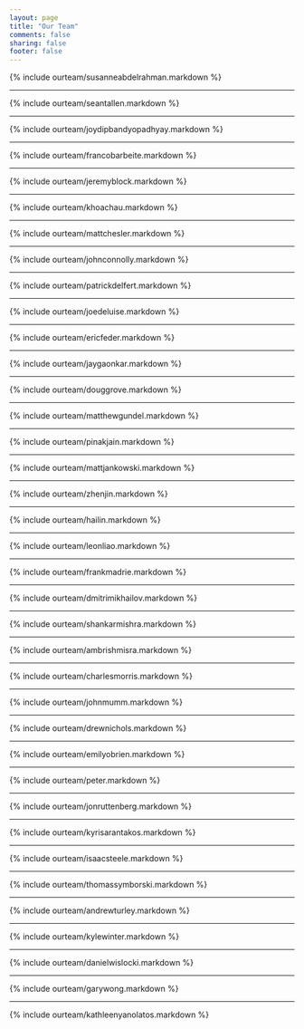 ```yaml
---
layout: page
title: "Our Team"
comments: false
sharing: false
footer: false
---
```

{% include ourteam/susanneabdelrahman.markdown %}
****
{% include ourteam/seantallen.markdown %}
****
{% include ourteam/joydipbandyopadhyay.markdown %}
****
{% include ourteam/francobarbeite.markdown %}
****
{% include ourteam/jeremyblock.markdown %}
****
{% include ourteam/khoachau.markdown %}
****
{% include ourteam/mattchesler.markdown %}
****
{% include ourteam/johnconnolly.markdown %}
****
{% include ourteam/patrickdelfert.markdown %}
****
{% include ourteam/joedeluise.markdown %}
****
{% include ourteam/ericfeder.markdown %}
****
{% include ourteam/jaygaonkar.markdown %}
****
{% include ourteam/douggrove.markdown %}
****
{% include ourteam/matthewgundel.markdown %}
****
{% include ourteam/pinakjain.markdown %}
****
{% include ourteam/mattjankowski.markdown %}
****
{% include ourteam/zhenjin.markdown %}
****
{% include ourteam/hailin.markdown %}
****
{% include ourteam/leonliao.markdown %}
****
{% include ourteam/frankmadrie.markdown %}
****
{% include ourteam/dmitrimikhailov.markdown %}
****
{% include ourteam/shankarmishra.markdown %}
****
{% include ourteam/ambrishmisra.markdown %}
****
{% include ourteam/charlesmorris.markdown %}
****
{% include ourteam/johnmumm.markdown %}
****
{% include ourteam/drewnichols.markdown %}
****
{% include ourteam/emilyobrien.markdown %}
****
{% include ourteam/peter.markdown %}
****
{% include ourteam/jonruttenberg.markdown %}
****
{% include ourteam/kyrisarantakos.markdown %}
****
{% include ourteam/isaacsteele.markdown %}
****
{% include ourteam/thomassymborski.markdown %}
****
{% include ourteam/andrewturley.markdown %}
****
{% include ourteam/kylewinter.markdown %}
****
{% include ourteam/danielwislocki.markdown %}
****
{% include ourteam/garywong.markdown %}
****
{% include ourteam/kathleenyanolatos.markdown %}
